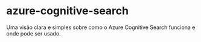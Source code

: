 # azure-cognitive-search
Uma visão clara e simples sobre como o Azure Cognitive Search funciona e onde pode ser usado.
